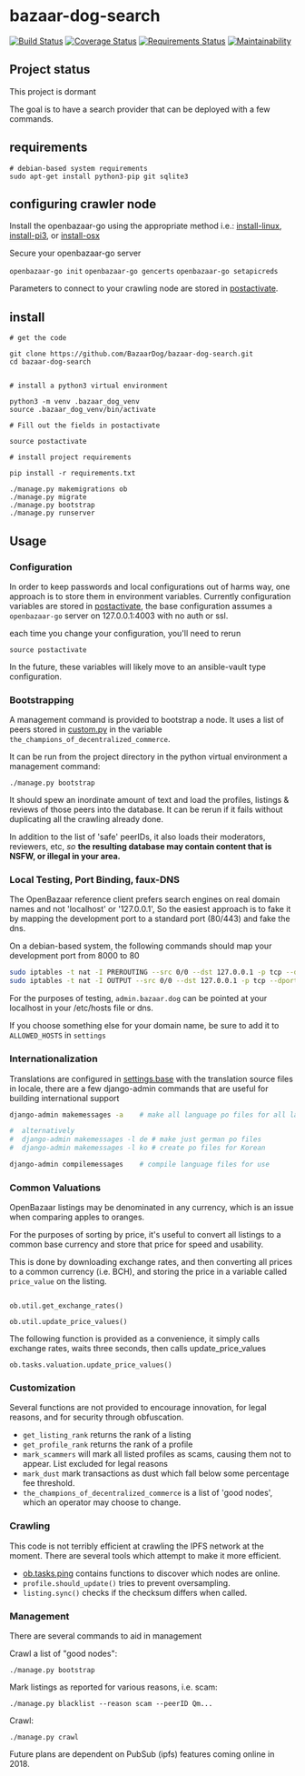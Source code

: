 # bazaar-dog-search

[![Build Status](https://travis-ci.org/BazaarDog/bazaar-dog-search.svg?branch=master)](https://travis-ci.org/BazaarDog/bazaar-dog-search)
[![Coverage Status](https://coveralls.io/repos/github/BazaarDog/bazaar-dog-search/badge.svg?branch=master)](https://coveralls.io/github/BazaarDog/bazaar-dog-search?branch=master)
[![Requirements Status](https://requires.io/github/BazaarDog/bazaar-dog-search/requirements.svg?branch=master)](https://requires.io/github/BazaarDog/bazaar-dog-search/requirements/?branch=master)
[![Maintainability](https://api.codeclimate.com/v1/badges/c8b6d655a510184b9282/maintainability)](https://codeclimate.com/github/BazaarDog/bazaar-dog-search/maintainability)

## Project status

This project is dormant 

The goal is to have a search provider that can be deployed with a few commands.    

## requirements


```
# debian-based system requirements
sudo apt-get install python3-pip git sqlite3
```

## configuring crawler node

Install the openbazaar-go using the appropriate method i.e.: [install-linux](https://github.com/OpenBazaar/openbazaar-go/blob/master/docs/install-linux.md), [install-pi3](https://github.com/OpenBazaar/openbazaar-go/blob/master/docs/install-pi3.md), or [install-osx](https://github.com/OpenBazaar/openbazaar-go/blob/master/docs/install-osx.md)
 
 Secure your openbazaar-go server
 
 `openbazaar-go init`
 `openbazaar-go gencerts`
 `openbazaar-go setapicreds`

Parameters to connect to your crawling node are stored in [postactivate](postactivate).

## install


```
# get the code

git clone https://github.com/BazaarDog/bazaar-dog-search.git
cd bazaar-dog-search


# install a python3 virtual environment

python3 -m venv .bazaar_dog_venv
source .bazaar_dog_venv/bin/activate

# Fill out the fields in postactivate

source postactivate

# install project requirements

pip install -r requirements.txt

./manage.py makemigrations ob
./manage.py migrate
./manage.py bootstrap
./manage.py runserver

```

## Usage


### Configuration

In order to keep passwords and local configurations out of harms way, one approach is to store them in environment
variables. Currently configuration variables are stored in [postactivate](postactivate), the base configuration
assumes a `openbazaar-go` server on 127.0.0.1:4003 with no auth or ssl.

each time you change your configuration, you'll need to rerun

```
source postactivate
```

In the future, these variables will likely move to an ansible-vault type configuration.


### Bootstrapping

A management command is provided to bootstrap a node. It uses a list of peers stored in [custom.py](custom.py) in
the variable `the_champions_of_decentralized_commerce`.

It can be run from the project directory in the python virtual environment a management command:

```
./manage.py bootstrap
```

It should spew an inordinate amount of text and load the profiles, listings & reviews of those
peers into the database. It can be rerun if it fails without duplicating all the crawling already done.

In addition to the list of 'safe' peerIDs, it also loads their moderators, reviewers, etc, *so* **the resulting
database may contain content that is NSFW, or illegal in your area.**


### Local Testing, Port Binding, faux-DNS

The OpenBazaar reference client prefers search engines on real domain names and not 'localhost' or '127.0.0.1',
So the easiest approach is to fake it by mapping the development port to a standard port (80/443) and fake the dns.

On a debian-based system, the following commands should map your development port from 8000 to 80

```bash
sudo iptables -t nat -I PREROUTING --src 0/0 --dst 127.0.0.1 -p tcp --dport 80 -j REDIRECT --to-ports 8000
sudo iptables -t nat -I OUTPUT --src 0/0 --dst 127.0.0.1 -p tcp --dport 80 -j REDIRECT --to-ports 8000
```

For the purposes of testing, `admin.bazaar.dog` can be pointed at your localhost in your /etc/hosts file or dns.

If you choose something else for your domain name, be sure to add it to `ALLOWED_HOSTS` in `settings`

### Internationalization

Translations are configured in [settings.base](bazaar_dog/settings/base.py) with the translation source files in locale, there are a few django-admin
commands that are useful for building international support

```bash
django-admin makemessages -a    # make all language po files for all languages in settings

#  alternatively
#  django-admin makemessages -l de # make just german po files
#  django-admin makemessages -l ko # create po files for Korean

django-admin compilemessages    # compile language files for use

```

### Common Valuations

OpenBazaar listings may be denominated in any currency, which is an issue when comparing apples to oranges.

For the purposes of sorting by price, it's useful to convert all listings to a common base currency and store
that price for speed and usability.

This is done by downloading exchange rates, and then converting all prices to a common currency (i.e. BCH), and storing
the price in a variable called `price_value` on the listing.

```

ob.util.get_exchange_rates()

ob.util.update_price_values()

```

The following function is provided as a convenience, it simply calls exchange rates, waits three seconds,
then calls update_price_values

```
ob.tasks.valuation.update_price_values()
```

### Customization

Several functions are not provided to encourage innovation, for legal reasons, and for security through obfuscation.

* `get_listing_rank` returns the rank of a listing
* `get_profile_rank` returns the rank of a profile
* `mark_scammers` will mark all listed profiles as scams, causing them not to appear. List excluded for legal reasons
* `mark_dust` mark transactions as dust which fall below some percentage fee threshold.
* `the_champions_of_decentralized_commerce` is a list of 'good nodes', which an operator may choose to change.

### Crawling

This code is not terribly efficient at crawling the IPFS network at the moment. There are several tools which
attempt to make it more efficient.

* [ob.tasks.ping](ob/tasks/ping.py) contains functions to discover which nodes are online.
* `profile.should_update()` tries to prevent oversampling.
* `listing.sync()` checks if the checksum differs when called.

### Management

There are several commands to aid in management 

Crawl a list of "good nodes":

`./manage.py bootstrap`

Mark listings as reported for various reasons, i.e. scam:

`./manage.py blacklist --reason scam --peerID Qm...`

Crawl:

`./manage.py crawl`

Future plans are dependent on PubSub (ipfs) features coming online in 2018.

